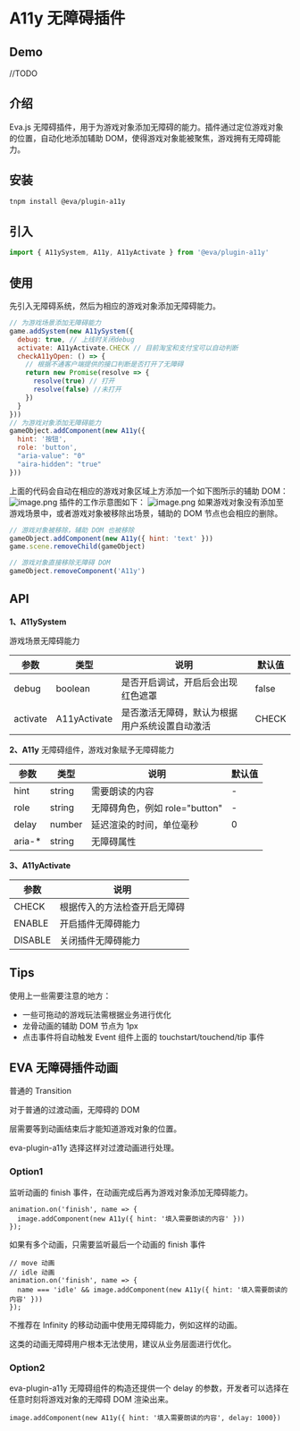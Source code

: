 # A11y 无障碍插件

## Demo

//TODO

## 介绍

Eva.js 无障碍插件，用于为游戏对象添加无障碍的能力。插件通过定位游戏对象的位置，自动化地添加辅助 DOM，使得游戏对象能被聚焦，游戏拥有无障碍能力。

## 安装

```bash
tnpm install @eva/plugin-a11y
```

## 引入

```js
import { A11ySystem, A11y, A11yActivate } from '@eva/plugin-a11y'
```

## 使用

先引入无障碍系统，然后为相应的游戏对象添加无障碍能力。

```js
// 为游戏场景添加无障碍能力
game.addSystem(new A11ySystem({
  debug: true, // 上线时关闭debug
  activate: A11yActivate.CHECK // 目前淘宝和支付宝可以自动判断
  checkA11yOpen: () => {
    // 根据不通客户端提供的接口判断是否打开了无障碍
    return new Promise(resolve => {
      resolve(true) // 打开
      resolve(false) //未打开
    })
  }
}))
// 为游戏对象添加无障碍能力
gameObject.addComponent(new A11y({
  hint: '按钮',
  role: 'button',
  "aria-value": "0"
  "aira-hidden": "true"
}))
```

上面的代码会自动在相应的游戏对象区域上方添加一个如下图所示的辅助 DOM：
![image.png](https://gw.alicdn.com/imgextra/i4/O1CN01I2uBms1Lvq6GBg6Bo_!!6000000001362-2-tps-2098-734.png)
插件的工作示意图如下：
![image.png](https://gw.alicdn.com/imgextra/i2/O1CN01gGe3CS1i5Ntv1ztfE_!!6000000004361-2-tps-3332-1700.png)
如果游戏对象没有添加至游戏场景中，或者游戏对象被移除出场景，辅助的 DOM 节点也会相应的删除。

```js
// 游戏对象被移除，辅助 DOM 也被移除
gameObject.addComponent(new A11y({ hint: 'text' }))
game.scene.removeChild(gameObject)

// 游戏对象直接移除无障碍 DOM
gameObject.removeComponent('A11y')
```

## API

**1、A11ySystem**

游戏场景无障碍能力

| 参数     | 类型         | 说明                                           | 默认值 |
| -------- | ------------ | ---------------------------------------------- | ------ |
| debug    | boolean      | 是否开启调试，开启后会出现红色遮罩             | false  |
| activate | A11yActivate | 是否激活无障碍，默认为根据用户系统设置自动激活 | CHECK  |

**2、A11y**
无障碍组件，游戏对象赋予无障碍能力

| 参数    | 类型   | 说明                           | 默认值 |
| ------- | ------ | ------------------------------ | ------ |
| hint    | string | 需要朗读的内容                 | -      |
| role    | string | 无障碍角色，例如 role="button" | -      |
| delay   | number | 延迟渲染的时间，单位毫秒       | 0      |
| aria-\* | string | 无障碍属性                     |        |

**3、A11yActivate**

| 参数    | 说明                         |
| ------- | ---------------------------- |
| CHECK   | 根据传入的方法检查开启无障碍 |
| ENABLE  | 开启插件无障碍能力           |
| DISABLE | 关闭插件无障碍能力           |

## Tips

使用上一些需要注意的地方：

- 一些可拖动的游戏玩法需根据业务进行优化
- 龙骨动画的辅助 DOM 节点为 1px
- 点击事件将自动触发 Event 组件上面的 touchstart/touchend/tip 事件

## EVA 无障碍插件动画

普通的 Transition

对于普通的过渡动画，无障碍的 DOM

层需要等到动画结束后才能知道游戏对象的位置。

eva-plugin-a11y 选择这样对过渡动画进行处理。

### Option1

监听动画的 finish 事件，在动画完成后再为游戏对象添加无障碍能力。

```
animation.on('finish', name => {
  image.addComponent(new A11y({ hint: '填入需要朗读的内容' }))
});
```

如果有多个动画，只需要监听最后一个动画的 finish 事件

```
// move 动画
// idle 动画
animation.on('finish', name => {
  name === 'idle' && image.addComponent(new A11y({ hint: '填入需要朗读的内容' }))
});
```

不推荐在 Infinity 的移动动画中使用无障碍能力，例如这样的动画。

这类的动画无障碍用户根本无法使用，建议从业务层面进行优化。

### Option2

eva-plugin-a11y 无障碍组件的构造还提供一个 delay 的参数，开发者可以选择在任意时刻将游戏对象的无障碍 DOM 渲染出来。

```
image.addComponent(new A11y({ hint: '填入需要朗读的内容', delay: 1000})
```

<br/>
<br/>
<br/>
<br/>
<br/>
